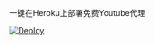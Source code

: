 
一键在Heroku上部署免费Youtube代理

[![Deploy](https://www.herokucdn.com/deploy/button.svg)](https://heroku.com/deploy)
